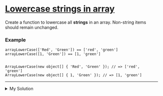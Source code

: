 # [Lowercase strings in array](https://www.codewars.com/kata/5729fa716c7d26dc84000040)

Create a function to lowercase all **strings** in an array. Non-string items should remain unchanged.

### Example

    arrayLowerCase(['Red', 'Green']) == ['red', 'green']
    arrayLowerCase([1, 'Green']) == [1, 'green']


    ArrayLowerCase(new object[] { 'Red', 'Green' }); // => ['red', 'green']
    ArrayLowerCase(new object[] { 1, 'Green' }); // => [1, 'green']

---

<details><summary>My Solution</summary>

```js
function arrayLowerCase(arr) {
  return arr.map(v => (typeof v === 'string' ? v.toLowerCase() : v))
}
```

</details>
